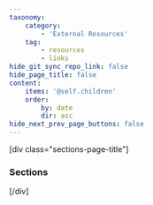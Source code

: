 ```yaml
---
taxonomy:
    category:
        - 'External Resources'
    tag:
        - resources
        - links
hide_git_sync_repo_link: false
hide_page_title: false
content:
    items: '@self.children'
    order:
        by: date
        dir: asc
hide_next_prev_page_buttons: false
---
```


[div class="sections-page-title"]
### Sections
[/div]